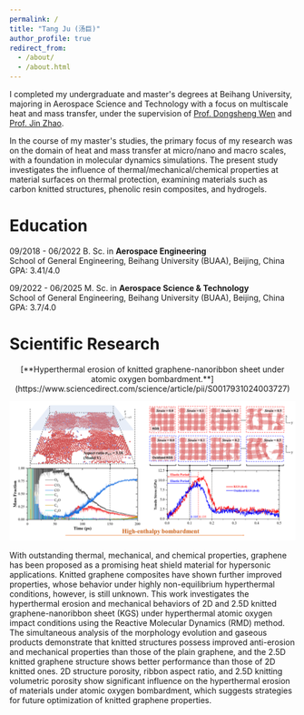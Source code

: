 ```yaml
---
permalink: /
title: "Tang Ju (汤巨)"
author_profile: true
redirect_from: 
  - /about/
  - /about.html
---
```


I completed my undergraduate and master's degrees at Beihang University, majoring in Aerospace Science and Technology with a focus on multiscale heat and mass transfer, under the supervision of [Prof. Dongsheng Wen](https://www.epc.ed.tum.de/en/td/staff/wen/) and [Prof. Jin Zhao](https://shi.buaa.edu.cn/zhaojin/en/index.htm).

In the course of my master's studies, the primary focus of my research was on the domain of heat and mass transfer at micro/nano and macro scales, with a foundation in molecular dynamics simulations. The present study investigates the influence of thermal/mechanical/chemical properties at material surfaces on thermal protection, examining materials such as carbon knitted structures, phenolic resin composites, and hydrogels.

Education
======
09/2018 - 06/2022 B. Sc. in **Aerospace Engineering**  
School of General Engineering, Beihang University (BUAA), Beijing, China  
GPA: 3.41/4.0

09/2022 - 06/2025 M. Sc. in **Aerospace Science & Technology**  
School of General Engineering, Beihang University (BUAA), Beijing, China  
GPA: 3.7/4.0

Scientific Research
======
<center>[**Hyperthermal erosion of knitted graphene-nanoribbon sheet under atomic oxygen bombardment.**](https://www.sciencedirect.com/science/article/pii/S0017931024003727)</center>

![KGS](/images/Research1.png)

With outstanding thermal, mechanical, and chemical properties, graphene has been proposed as a promising heat shield material for hypersonic applications. Knitted graphene composites have shown further improved properties, whose behavior under highly non-equilibrium hyperthermal conditions, however, is still unknown. This work investigates the hyperthermal erosion and mechanical behaviors of 2D and 2.5D knitted graphene-nanoribbon sheet (KGS) under hyperthermal atomic oxygen impact conditions using the Reactive Molecular Dynamics (RMD) method. The simultaneous analysis of the morphology evolution and gaseous products demonstrate that knitted structures possess improved anti-erosion and mechanical properties than those of the plain graphene, and the 2.5D knitted graphene structure shows better performance than those of 2D knitted ones. 2D structure porosity, ribbon aspect ratio, and 2.5D knitting volumetric porosity show significant influence on the hyperthermal erosion of materials under atomic oxygen bombardment, which suggests strategies for future optimization of knitted graphene properties.
